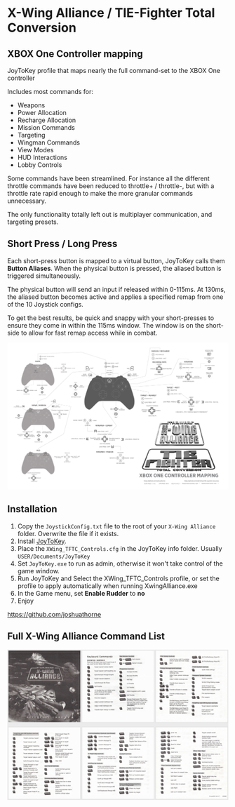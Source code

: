 # X-Wing Alliance / TIE-Fighter Total Conversion
## XBOX One Controller mapping
JoyToKey profile that maps nearly the full command-set to the XBOX One controller

Includes most commands for: 
- Weapons
- Power Allocation
- Recharge Allocation
- Mission Commands
- Targeting
- Wingman Commands
- View Modes
- HUD Interactions
- Lobby Controls

Some commands have been streamlined. For instance all the different throttle commands have been reduced to throttle+ / throttle-, but with a throttle rate rapid enough to make the more granular commands unnecessary.

The only functionality totally left out is multiplayer communication, and targeting presets.

## Short Press / Long Press
Each short-press button is mapped to a virtual button, JoyToKey calls them **Button Aliases**. When the physical button is pressed, the aliased button is triggered simultaneously.  

The physical button will send an input if released within 0-115ms. At 130ms, the aliased button becomes active and applies a specified remap from one of the 10 Joystick configs. 

To get the best results, be quick and snappy with your short-presses to ensure they come in within the 115ms window. The window is on the short-side to allow for fast remap access while in combat.

![Full Controller map](../../_images/XBox_One_Comprehensive_Joytokey_Config.jpg)

## Installation
1. Copy the `JoystickConfig.txt` file to the root of your `X-Wing Alliance` folder. Overwrite the file if it exists.
3. Install [JoyToKey](https://joytokey.net/en/).
4. Place the `XWing_TFTC_Controls.cfg` in the JoyToKey info folder. Usually `USER/Documents/JoyToKey`
4. Set `JoyToKey.exe` to run as admin, otherwise it won't take control of the game window.
5. Run JoyToKey and Select the XWing_TFTC_Controls profile, or set the profile to apply automatically when running XwingAlliance.exe
6. In the Game menu, set **Enable Rudder** to **no**
7. Enjoy

https://github.com/joshuathorne

## Full X-Wing Alliance Command List
![Full Controller map](../../_images/XBox_One_Comprehensive_Joytokey_Config__Command_List.png)
